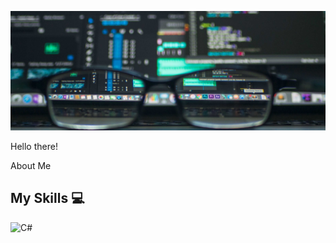 ![Header](https://github.com/GrechkoAA/GrechkoAA/blob/main/assets/banner.png)

Hello there!

About Me

## My Skills 💻

![C#](https://img.shields.io/badge/c%23-%23239120.svg?style=for-the-badge&logo=csharp&logoColor=white)